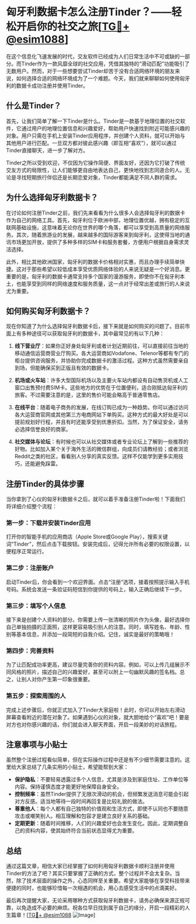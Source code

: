 # 匈牙利数据卡怎么注册Tinder？——轻松开启你的社交之旅[[TG💪+ @esim1088](https://t.me/s/esim1088)]

在这个信息化飞速发展的时代，交友软件已经成为人们日常生活中不可或缺的一部分。而Tinder作为一款风靡全球的社交应用，凭借其独特的“滑动匹配”功能吸引了无数用户。然而，对于一些想要尝试Tinder却苦于没有合适网络环境的朋友来说，如何选择合适的网络环境成为了一个难题。今天，我们就来聊聊如何使用匈牙利的数据卡成功注册并使用Tinder。

## 什么是Tinder？

首先，让我们简单了解一下Tinder是什么。Tinder是一款基于地理位置的社交软件，它通过用户的地理位置信息和兴趣爱好，帮助用户快速找到附近可能感兴趣的对象。用户只需在手机上安装Tinder应用程序，并创建个人资料，就可以开始与其他用户进行匹配。一旦双方都对彼此感兴趣（即互相“喜欢”），就可以通过Tinder直接聊天，进一步了解对方。

Tinder之所以受到欢迎，不仅因为它操作简便、界面友好，还因为它打破了传统交友方式的局限性，让人们能够更自由地表达自己，更快地找到志同道合的人。无论是寻找短期旅行伴侣还是长期恋爱对象，Tinder都能满足不同人群的需求。

## 为什么选择匈牙利数据卡？

在讨论如何注册Tinder之前，我们先来看看为什么很多人会选择匈牙利的数据卡作为自己的网络工具。首先，匈牙利位于欧洲中部，地理位置优越，拥有稳定的互联网基础设施，这意味着无论你在世界的哪个角落，都可以享受到高质量的网络服务。其次，随着旅游业的发展，越来越多的国际游客来到匈牙利，这使得当地的通讯市场更加开放，提供了多种多样的SIM卡和服务套餐，方便用户根据自身需求灵活选择。

此外，相比其他欧洲国家，匈牙利的数据卡价格相对实惠，而且办理手续简单快捷。这对于那些希望以较低成本享受优质网络体验的人来说无疑是一个好消息。更重要的是，匈牙利的数据卡通常支持多个国家的漫游服务，即使你不在匈牙利本土，也能享受到同样的网络速度和服务质量，这一点对于经常出差或旅行的人来说尤为重要。

## 如何购买匈牙利数据卡？

现在你知道了为什么选择匈牙利数据卡后，接下来就是如何购买的问题了。目前市面上有多种途径可以获取匈牙利的数据卡，其中最常见的有以下几种：

1. **线下营业厅**：如果你正好身处匈牙利或者计划近期前往，可以直接前往当地的移动通信运营商营业厅购买。各大运营商如Vodafone、Telenor等都有专门的柜台提供咨询服务，并协助你完成数据卡的激活过程。这种方式虽然需要亲自到场，但能确保买到正版且有效的数据卡。

2. **机场或火车站**：许多大型国际机场以及主要火车站内都设有自动售货机或人工窗口出售预付费SIM卡。这些地方的优势在于位置便利，适合刚抵达匈牙利的旅客。不过需要注意的是，这里的售价可能会略高于普通零售店。

3. **在线平台**：随着电子商务的发展，在线订购已成为一种趋势。你可以通过访问各大运营商官网或其他第三方电商网站下单购买。这种方式的最大好处是可以提前规划好行程，并且有时还能享受到优惠折扣。当然，为了保证安全，请务必选择信誉良好的商家。

4. **社交媒体与论坛**：有时候也可以从社交媒体或者专业论坛上了解到一些推荐的好物。比如加入某个关于海外生活的微信群组，向成员们请教经验；或者浏览Reddit之类的社区，看看别人分享的真实反馈。这样不仅能学到更多实用技巧，还能避免踩雷。

## 注册Tinder的具体步骤

当你拿到了心仪的匈牙利数据卡之后，就可以着手准备注册Tinder啦！下面我们将详细介绍整个流程：

### 第一步：下载并安装Tinder应用
打开你的智能手机的应用商店（Apple Store或Google Play），搜索关键词“Tinder”，然后点击下载按钮。安装完成后，记得允许所有必要的权限设置，以便程序正常运行。

### 第二步：注册账户
启动Tinder后，你会看到一个欢迎界面。点击“注册”选项，接着按照提示输入手机号码。系统会发送一条验证码短信到你提供的号码上，输入正确后继续下一步。

### 第三步：填写个人信息
接下来是创建个人资料的部分。你需要上传一张清晰的照片作为头像，最好选择你自己单独拍摄的正面照，这样更容易吸引别人的注意。同时，填写姓名、年龄、性别等基本信息，并添加一段简短的自我介绍。记住，诚实是最好的策略哦！

### 第四步：完善资料
为了让匹配成功率更高，建议尽量完善你的资料内容。例如，可以上传几组展示不同风格的照片，描述自己的兴趣爱好，甚至可以附上一句幽默风趣的签名档。总之，让别人对你产生第一印象很重要。

### 第五步：探索周围的人
完成上述步骤后，你就正式加入了Tinder大家庭啦！此时，你可以开始左右滑动屏幕查看附近的潜在对象了。如果遇到心仪的对象，就大胆地给个“喜欢”吧！要是对方也对你感兴趣的话，你们就会进入聊天界面，开启一段美妙的对话旅程。

## 注意事项与小贴士

虽然整个注册过程看似简单，但在实际操作过程中还是有不少细节需要注意的。这里给大家总结了几条实用的小贴士，希望能帮到大家：

- **保护隐私**：不要轻易透露过多个人信息，尤其是涉及到家庭住址、工作单位等内容。保持谨慎态度才能更好地保障自身安全。
- **控制频率**：虽然Tinder提供了无限次滑动的机会，但频繁发送消息可能会引起对方反感。适当地等待一段时间再回复是比较礼貌的做法。
- **尊重他人**：每个人都有自己独特的价值观和生活方式，即使不认同也不要随意攻击或嘲笑别人。相互理解和包容才是建立良好关系的基础。
- **定期更新**：随着时间推移，人们的兴趣爱好也会发生变化。因此，定期调整自己的资料内容，使其始终符合当前状态显得尤为重要。

## 总结

通过这篇文章，相信大家已经掌握了如何利用匈牙利数据卡顺利注册并使用Tinder的方法了吧？其实只要掌握了正确的方式，整个过程并不会太复杂。当然，除了技术层面的操作之外，心态同样至关重要。希望大家能够在享受科技带来便捷的同时，也能够珍惜每一次相遇的机会，用心去感受生活中的点滴美好。

最后再次提醒大家，无论采用哪种方式获取匈牙利数据卡，请务必确保来源正规可靠，以免造成不必要的麻烦。祝各位早日找到属于自己的缘分，开启一段精彩的人生篇章！[[TG💪+ @esim1088](https://t.me/s/esim1088) ![Image](https://i.postimg.cc/4NQfJmqS/Snipaste-2025-05-13-00-14-12.png)]